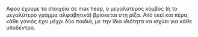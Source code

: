 Αφού έχουμε τα στοιχεία σε max heap, ο μεγαλύτερος κόμβος (ή το μεγαλύτερο γράμμα αλφαβητικά) βρίσκεται στη ρίζα.
Από εκεί και πέρα, κάθε γονιός έχει μέχρι δύο παιδιά, με την ίδια ιδιότητα να ισχύει για κάθε υποδέντρο.